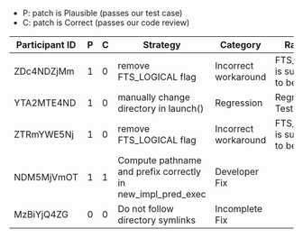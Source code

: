 * P: patch is Plausible (passes our test case)
* C: patch is Correct (passes our code review)

| Participant ID | P | C | Strategy | Category | Rationale |
| -- | -- | -- | -- | -- | -- |
| ZDc4NDZjMm | 1 | 0 | remove FTS_LOGICAL flag | Incorrect workaround | FTS_LOGICAL is supposed to be set |
| YTA2MTE4ND | 1 | 0 | manually change directory in launch() | Regression | Regression Test Fails |
| ZTRmYWE5Nj | 1 | 0 | remove FTS_LOGICAL flag | Incorrect workaround | FTS_LOGICAL is supposed to be set |
| NDM5MjVmOT | 1 | 1 | Compute pathname and prefix correctly in new_impl_pred_exec | Developer Fix |  |
| MzBiYjQ4ZG | 0 | 0 | Do not follow directory symlinks | Incomplete Fix |  |
